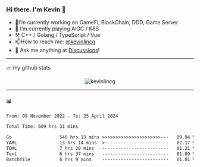 ### Hi there. I'm Kevin 👋

- 🔭I’m currently working on GameFi, BlockChain, DDD, Game Server
- 🌱 I’m currently playing AIGC / K8S
-   :hammer_and_pick: C++ / Golang / TypeScript / Vue
- 📫How to reach me: [@kevinlincg](https://twitter.com/kevinlincg) 
-   :thought_balloon: Ask me anything at [Discussions](https://github.com/kevinlincg/kevinlincg/issues/new)!

---

📈 my github stats

<p align="center"> <img src="https://github-readme-stats-ouuan.vercel.app/api?username=kevinlincg&theme=dark&show_icons=true&count_private=true" alt="kevinlincg" />

---

#### :bar_chart: 

<!--START_SECTION:waka-->

```txt
From: 09 November 2022 - To: 25 April 2024

Total Time: 609 hrs 31 mins

Go                  548 hrs 13 mins >>>>>>>>>>>>>>>>>>>>>>---   89.94 %
YAML                13 hrs 14 mins  >------------------------   02.17 %
TOML                7 hrs 20 mins   -------------------------   01.21 %
Text                6 hrs 37 mins   -------------------------   01.09 %
Batchfile           6 hrs 9 mins    -------------------------   01.01 %
```

<!--END_SECTION:waka-->
